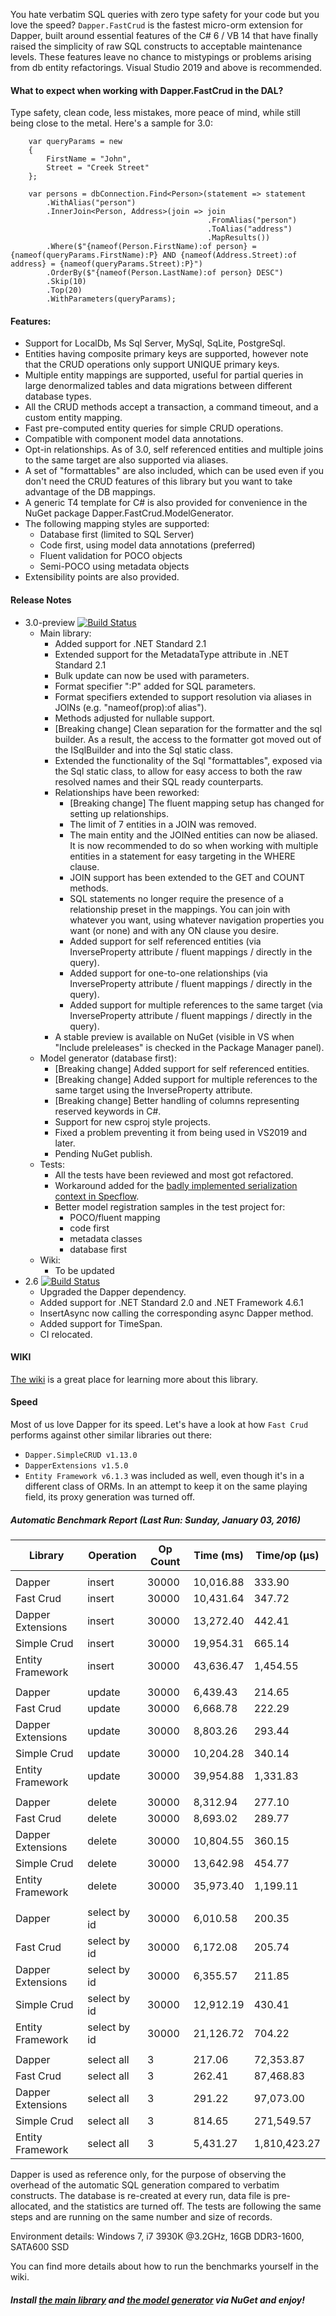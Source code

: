 You hate verbatim SQL queries with zero type safety for your code but you love the speed? ``Dapper.FastCrud`` is the fastest micro-orm extension for Dapper, built around essential features of the C# 6 / VB 14 that have finally raised the simplicity of raw SQL constructs to acceptable maintenance levels. These features leave no chance to mistypings or problems arising from db entity refactorings.
Visual Studio 2019 and above is recommended. 

#### What to expect when working with Dapper.FastCrud in the DAL? 
Type safety, clean code, less mistakes, more peace of mind, while still being close to the metal. Here's a sample for 3.0:
```
    var queryParams = new 
    {
        FirstName = "John",
        Street = "Creek Street"
    };

    var persons = dbConnection.Find<Person>(statement => statement
        .WithAlias("person")
        .InnerJoin<Person, Address>(join => join
                                            .FromAlias("person")
                                            .ToAlias("address")
                                            .MapResults())
        .Where($"{nameof(Person.FirstName):of person} = {nameof(queryParams.FirstName):P} AND {nameof(Address.Street):of address} = {nameof(queryParams.Street):P}")  
        .OrderBy($"{nameof(Person.LastName):of person} DESC")  
        .Skip(10)  
        .Top(20)  
        .WithParameters(queryParams);
```

#### Features:
- Support for LocalDb, Ms Sql Server, MySql, SqLite, PostgreSql.
- Entities having composite primary keys are supported, however note that the CRUD operations only support UNIQUE primary keys.
- Multiple entity mappings are supported, useful for partial queries in large denormalized tables and data migrations between different database types.
- All the CRUD methods accept a transaction, a command timeout, and a custom entity mapping.
- Fast pre-computed entity queries for simple CRUD operations.
- Compatible with component model data annotations.
- Opt-in relationships. As of 3.0, self referenced entities and multiple joins to the same target are also supported via aliases.
- A set of "formattables" are also included, which can be used even if you don't need the CRUD features of this library but you want to take advantage of the DB mappings.
- A generic T4 template for C# is also provided for convenience in the NuGet package Dapper.FastCrud.ModelGenerator.
- The following mapping styles are supported:
  - Database first (limited to SQL Server)
  - Code first, using model data annotations (preferred)
  - Fluent validation for POCO objects
  - Semi-POCO using metadata objects
- Extensibility points are also provided.

#### Release Notes
- 3.0-preview [![Build Status](https://moonstorm.visualstudio.com/Dapper.FastCrud/_apis/build/status/Master%20Branch%20Build%20Pipeline?branchName=master)](https://moonstorm.visualstudio.com/Dapper.FastCrud/_build/latest?definitionId=8&branchName=master)
  - Main library:
    - Added support for .NET Standard 2.1
    - Extended support for the MetadataType attribute in .NET Standard 2.1
    - Bulk update can now be used with parameters.
    - Format specifier ":P" added for SQL parameters.
    - Format specifiers extended to support resolution via aliases in JOINs (e.g. "nameof(prop):of alias").
    - Methods adjusted for nullable support.
    - [Breaking change] Clean separation for the formatter and the sql builder. As a result, the access to the formatter got moved out of the ISqlBuilder and into the Sql static class.
    - Extended the functionality of the Sql "formattables", exposed via the Sql static class, to allow for easy access to both the raw resolved names and their SQL ready counterparts.
    - Relationships have been reworked:
        - [Breaking change] The fluent mapping setup has changed for setting up relationships.
        - The limit of 7 entities in a JOIN was removed.
        - The main entity and the JOINed entities can now be aliased. It is now recommended to do so when working with multiple entities in a statement for easy targeting in the WHERE clause.
        - JOIN support has been extended to the GET and COUNT methods.
        - SQL statements no longer require the presence of a relationship preset in the mappings. You can join with whatever you want, using whatever navigation properties you want (or none) and with any ON clause you desire.
        - Added support for self referenced entities (via InverseProperty attribute / fluent mappings / directly in the query).
        - Added support for one-to-one relationships (via InverseProperty attribute / fluent mappings / directly in the query).
        - Added support for multiple references to the same target (via InverseProperty attribute / fluent mappings / directly in the query).
    - A stable preview is available on NuGet (visible in VS when "Include preleleases" is checked in the Package Manager panel). 
  - Model generator (database first):
    - [Breaking change] Added support for self referenced entities.
    - [Breaking change] Added support for multiple references to the same target using the InverseProperty attribute.
    - [Breaking change] Better handling of columns representing reserved keywords in C#.
    - Support for new csproj style projects.
    - Fixed a problem preventing it from being used in VS2019 and later.
    - Pending NuGet publish.
  - Tests:
    - All the tests have been reviewed and most got refactored.
    - Workaround added for the [badly implemented serialization context in Specflow](https://github.com/SpecFlowOSS/SpecFlow/issues/1534).
    - Better model registration samples in the test project for:
      - POCO/fluent mapping
      - code first
      - metadata classes
      - database first
  - Wiki:
    - To be updated
- 2.6 [![Build Status](https://moonstorm.visualstudio.com/Dapper.FastCrud/_apis/build/status/Release%20Branch%20Build%20Pipeline?branchName=release)](https://moonstorm.visualstudio.com/Dapper.FastCrud/_build/latest?definitionId=10&branchName=release)
  - Upgraded the Dapper dependency.
  - Added support for .NET Standard 2.0 and .NET Framework 4.6.1
  - InsertAsync now calling the corresponding async Dapper method.
  - Added support for TimeSpan.
  - CI relocated.



#### WIKI
[The wiki](https://github.com/MoonStorm/Dapper.FastCRUD/wiki) is a great place for learning more about this library.


#### Speed
Most of us love Dapper for its speed. 
Let's have a look at how ``Fast Crud`` performs against other similar libraries out there:  

- ``Dapper.SimpleCRUD v1.13.0``
- ``DapperExtensions v1.5.0 ``
- ``Entity Framework v6.1.3`` was included as well, even though it's in a different class of ORMs.
In an attempt to keep it on the same playing field, its proxy generation was turned off.

##### Automatic Benchmark Report (Last Run: Sunday, January 03, 2016)

|  Library   |  Operation | Op Count |Time (ms) | Time/op (μs) |
|------------|------------|----------|----------|--------------|
||||||
| Dapper | insert | 30000 | 10,016.88 | 333.90 |
| Fast Crud | insert | 30000 | 10,431.64 | 347.72 |
| Dapper Extensions | insert | 30000 | 13,272.40 | 442.41 |
| Simple Crud | insert | 30000 | 19,954.31 | 665.14 |
| Entity Framework | insert | 30000 | 43,636.47 | 1,454.55 |
||||||
| Dapper | update | 30000 | 6,439.43 | 214.65 |
| Fast Crud | update | 30000 | 6,668.78 | 222.29 |
| Dapper Extensions | update | 30000 | 8,803.26 | 293.44 |
| Simple Crud | update | 30000 | 10,204.28 | 340.14 |
| Entity Framework | update | 30000 | 39,954.88 | 1,331.83 |
||||||
| Dapper | delete | 30000 | 8,312.94 | 277.10 |
| Fast Crud | delete | 30000 | 8,693.02 | 289.77 |
| Dapper Extensions | delete | 30000 | 10,804.55 | 360.15 |
| Simple Crud | delete | 30000 | 13,642.98 | 454.77 |
| Entity Framework | delete | 30000 | 35,973.40 | 1,199.11 |
||||||
| Dapper | select by id | 30000 | 6,010.58 | 200.35 |
| Fast Crud | select by id | 30000 | 6,172.08 | 205.74 |
| Dapper Extensions | select by id | 30000 | 6,355.57 | 211.85 |
| Simple Crud | select by id | 30000 | 12,912.19 | 430.41 |
| Entity Framework | select by id | 30000 | 21,126.72 | 704.22 |
||||||
| Dapper | select all | 3 | 217.06 | 72,353.87 |
| Fast Crud | select all | 3 | 262.41 | 87,468.83 |
| Dapper Extensions | select all | 3 | 291.22 | 97,073.00 |
| Simple Crud | select all | 3 | 814.65 | 271,549.57 |
| Entity Framework | select all | 3 | 5,431.27 | 1,810,423.27 |

Dapper is used as reference only, for the purpose of observing the overhead of the automatic SQL generation compared to verbatim  constructs. The database is re-created at every run, data file is pre-allocated, and the statistics are turned off.
The tests are following the same steps and are running on the same number and size of records.

Environment details: Windows 7, i7 3930K @3.2GHz, 16GB DDR3-1600, SATA600 SSD  

You can find more details about how to run the benchmarks yourself in the wiki.

##### Install [the main library](https://www.nuget.org/packages/Dapper.FastCrud/) and [the model generator](https://www.nuget.org/packages/Dapper.FastCrud.ModelGenerator/) via NuGet and enjoy!

